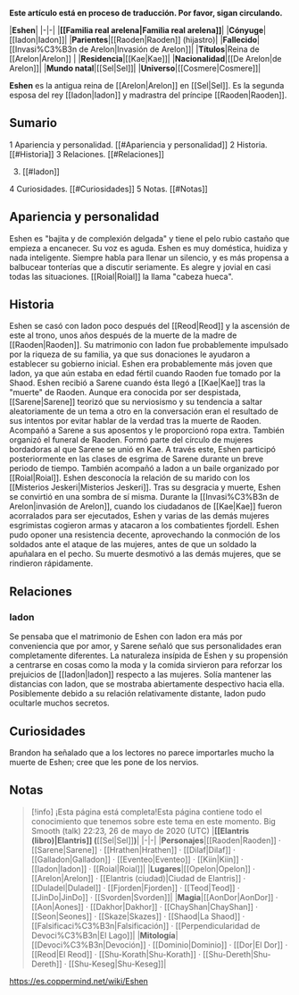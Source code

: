 **Este artículo está en proceso de traducción. Por favor, sigan circulando.**


|**Eshen**|
|-|-|
|**[[Familia real arelena\|Familia real arelena]]**|
|**Cónyuge**|[[Iadon\|Iadon]]|
|**Parientes**|[[Raoden\|Raoden]] (hijastro)|
|**Fallecido**|[[Invasi%C3%B3n de Arelon\|Invasión de Arelon]]|
|**Títulos**|Reina de [[Arelon\|Arelon]] |
|**Residencia**|[[Kae\|Kae]]|
|**Nacionalidad**|[[De Arelon\|de Arelon]]|
|**Mundo natal**|[[Sel\|Sel]]|
|**Universo**|[[Cosmere\|Cosmere]]|

**Eshen** es la antigua reina de [[Arelon\|Arelon]] en [[Sel\|Sel]]. Es la segunda esposa del rey [[Iadon\|Iadon]] y madrastra del príncipe [[Raoden\|Raoden]].

## Sumario

1 Apariencia y personalidad. [[#Apariencia y personalidad]] 
2 Historia. [[#Historia]] 
3 Relaciones. [[#Relaciones]] 

3. [[#Iadon]] 


4 Curiosidades. [[#Curiosidades]] 
5 Notas. [[#Notas]] 


## Apariencia y personalidad
Eshen es "bajita y de complexión delgada" y tiene el pelo rubio castaño que empieza a encanecer. Su voz es aguda. 
Eshen es muy doméstica, huidiza y nada inteligente. Siempre habla para llenar un silencio, y es más propensa a balbucear tonterías que a discutir seriamente. Es alegre y jovial en casi todas las situaciones. [[Roial\|Roial]] la llama "cabeza hueca".

## Historia
Eshen se casó con Iadon poco después del [[Reod\|Reod]] y la ascensión de este al trono, unos años después de la muerte de la madre de [[Raoden\|Raoden]]. Su matrimonio con Iadon fue probablemente impulsado por la riqueza de su familia, ya que sus donaciones le ayudaron a establecer su gobierno inicial. Eshen era probablemente más joven que Iadon, ya que aún estaba en edad fértil cuando Raoden fue tomado por la Shaod.
Eshen recibió a Sarene cuando ésta llegó a [[Kae\|Kae]] tras la "muerte" de Raoden. Aunque era conocida por ser despistada, [[Sarene\|Sarene]] teorizó que su nerviosismo y su tendencia a saltar aleatoriamente de un tema a otro en la conversación eran el resultado de sus intentos por evitar hablar de la verdad tras la muerte de Raoden. Acompañó a Sarene a sus aposentos y le proporcionó ropa extra. También organizó el funeral de Raoden.
Formó parte del círculo de mujeres bordadoras al que Sarene se unió en Kae. A través este, Eshen participó posteriormente en las clases de esgrima de Sarene durante un breve periodo de tiempo. También acompañó a Iadon a un baile organizado por [[Roial\|Roial]].
Eshen desconocía la relación de su marido con los [[Misterios Jeskeri\|Misterios Jeskeri]]. Tras su desgracia y muerte, Eshen se convirtió en una sombra de sí misma.
Durante la [[Invasi%C3%B3n de Arelon\|invasión de Arelon]], cuando los ciudadanos de [[Kae\|Kae]] fueron acorralados para ser ejecutados, Eshen y varias de las demás mujeres esgrimistas cogieron armas y atacaron a los combatientes fjordell. Eshen pudo oponer una resistencia decente, aprovechando la conmoción de los soldados ante el ataque de las mujeres, antes de que un soldado la apuñalara en el pecho. Su muerte desmotivó a las demás mujeres, que se rindieron rápidamente.

## Relaciones
### Iadon
Se pensaba que el matrimonio de Eshen con Iadon era más por conveniencia que por amor, y Sarene señaló que sus personalidades eran completamente diferentes. La naturaleza insípida de Eshen y su propensión a centrarse en cosas como la moda y la comida sirvieron para reforzar los prejuicios de [[Iadon\|Iadon]] respecto a las mujeres. Solía mantener las distancias con Iadon, que se mostraba abiertamente despectivo hacia ella. Posiblemente debido a su relación relativamente distante, Iadon pudo ocultarle muchos secretos.

## Curiosidades
Brandon ha señalado que a los lectores no parece importarles mucho la muerte de Eshen; cree que les pone de los nervios.
## Notas

> [!info] ¡Esta página está completa!Esta página contiene todo el conocimiento que tenemos sobre este tema en este momento.
Big Smooth (talk) 22:23, 26 de mayo de 2020 (UTC)
|**[[Elantris (libro)\|Elantris]] (**[[Sel\|Sel]]**)**|
|-|-|
|**Personajes**|[[Raoden\|Raoden]] · [[Sarene\|Sarene]] · [[Hrathen\|Hrathen]] · [[Dilaf\|Dilaf]] · [[Galladon\|Galladon]] · [[Eventeo\|Eventeo]] · [[Kiin\|Kiin]] · [[Iadon\|Iadon]] · [[Roial\|Roial]]|
|**Lugares**|[[Opelon\|Opelon]] · [[Arelon\|Arelon]] · [[Elantris (ciudad)\|Ciudad de Elantris]] · [[Duladel\|Duladel]] · [[Fjorden\|Fjorden]] · [[Teod\|Teod]] · [[JinDo\|JinDo]] · [[Svorden\|Svorden]]|
|**Magia**|[[AonDor\|AonDor]] · [[Aon\|Aones]] · [[Dakhor\|Dakhor]] · [[ChayShan\|ChayShan]] · [[Seon\|Seones]] · [[Skaze\|Skazes]] · [[Shaod\|La Shaod]] · [[Falsificaci%C3%B3n\|Falsificación]] · [[Perpendicularidad de Devoci%C3%B3n\|El Lago]]|
|**Mitología**|[[Devoci%C3%B3n\|Devoción]] · [[Dominio\|Dominio]] · [[Dor\|El Dor]] · [[Reod\|El Reod]] · [[Shu-Korath\|Shu-Korath]] · [[Shu-Dereth\|Shu-Dereth]] · [[Shu-Keseg\|Shu-Keseg]]|



https://es.coppermind.net/wiki/Eshen